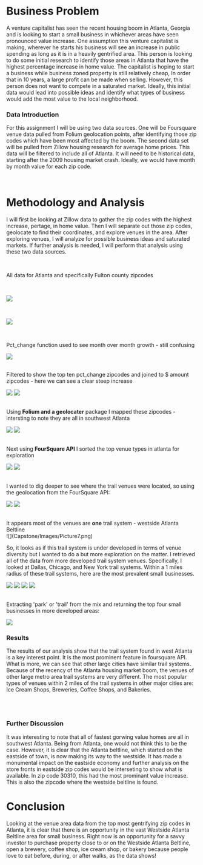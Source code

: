 

# Business Problem 


  A venture capitalist has seen the recent housing boom in Atlanta, Georgia and is looking to start a small business in whichever areas have seen pronounced value increase. One assumption this venture capitalist is making, wherever he starts his business will see an increase in public spending as long as it is in a heavily gentrified area. This person is looking to do some initial research to identify those areas in Atlanta that have the highest percentage increase in home value. 
The capitalist is hoping to start a business while business zoned property is still relatively cheap, In order that in 10 years, a large profit can be made when selling. However, this person does not want to compete in a saturated market. Ideally, this initial data would lead into possible ideas and identify what types of business would add the most value to the local neighborhood. 

### Data Introduction

For this assignment I will be using two data sources. One will be Foursquare venue data pulled from Folium geolocation points, after identifying those zip codes which have been most affected by the boom. The second data set will be pulled from Zillow housing research for average home prices. This data will be filtered to include all of Atlanta. It will need to be historical data, starting after the 2009 housing market crash. Ideally, we would have month by month value for each zip code. 

<br />


# Methodology and Analysis 

I will first be looking at Zillow data to gather the zip codes with the highest increase, pertage, in home value. Then I will separate out those zip codes, geolocate to find their coordinates, and explore venues in the area. After exploring venues, I will analyze for possible business ideas and saturated markets. If further analysis is needed, I will perform that analysis using these two data sources.

<br />

All data for Atlanta and specifically Fulton county zipcodes

<br />

![](Capstone/Images/Picture10.PNG)

<br />

![](Capstone/Images/Picture1.png)

</br>

Pct_change function used to see month over month growth - still confusing

![](Capstone/Images/Picture2.png)

<br />
Filtered to show the top ten pct_change zipcodes and joined to $ amount zipcodes - here we can see a clear steep increase
<br />

![](Capstone/Images/Picture11.png)
![](Capstone/Images/Picture3.png)

<br />
Using <b>Folium and a geolocater</b> package I mapped these zipcodes - intersting to note they are all in southwest Atlanta

<br />

![](Capstone/Images/Picture12.png)
![](Capstone/Images/Picture4.png)

<br />
Next using <b>FourSquare API</b> I sorted the top venue types in atlanta for exploration
<br />

![](Capstone/Images/Picture13.png)
![](Capstone/Images/Picture5.png)

<br />
I wanted to dig deeper to see where the trail venues were located, so using the geolocation from the FourSquare API:
<br />

![](Capstone/Images/Picture14.png)
![](Capstone/Images/Picture6.png)

<br />
It appears most of the venues are <b>one</b> trail system - westside Atlanta Beltline
<br />
![](Capstone/Images/Picture7.png)

<br />

So, it looks as if this trail system is  under developed in terms of venue diversity but I wanted to do a but more exploration on the matter. I retrieved all of the data from more developed trail system venues. Specifically, I looked at Dallas, Chicago, and New York trail systems. Within a 1 miles radius of these trail systems, here are the most prevalent small businesses. 
</br>

![](Capstone/Images/Picture15.png)
![](Capstone/Images/Picture16.png)
![](Capstone/Images/Picture17.png)
![](Capstone/Images/Picture8.png)

<br />
Extracting 'park' or 'trail' from the mix and returning the top four small businesses in more developed areas:

![](Capstone/Images/Picture9.png)


### Results

The results of our analysis show that the trail system found in west Atlanta is a key interest point. It is the most prominent feature in foursquare API. What is more, we can see that other large cities have similar trail systems. Because of the recency of the Atlanta housing market boom, the venues of other large metro area trail systems are very different. The most popular types of venues within 2 miles of the trail systems in other major cities are: Ice Cream Shops, Breweries, Coffee Shops, and Bakeries. 

<br />
<br />

### Further Discussion 

It was interesting to note that all of fastest gorwing value homes are all in southwest Atlanta. Being from Atlanta, one would not think this to be the case. However, it is clear that the Atlanta beltline, which started on the eastside of town, is now making its way to the westside. It has made a monumental impact on the eastside economy and further analysis on the store fronts in eastside zip codes would be interseting to show what is available. In zip code 30310, this had the most prominant value increase. This is also the zipcode where the westside beltline is found.

# Conclusion 

Looking at the venue area data from the top most gentrifying zip codes in Atlanta, it is clear that there is an opportunity in the vast Westside Atlanta Beltline area for small business. Right now is an opportunity for a savvy investor to purchase property close to or on the Westside Atlanta Beltline, open a brewery, coffee shop, ice cream shop, or bakery because people love to eat before, during, or after walks, as the data shows!

